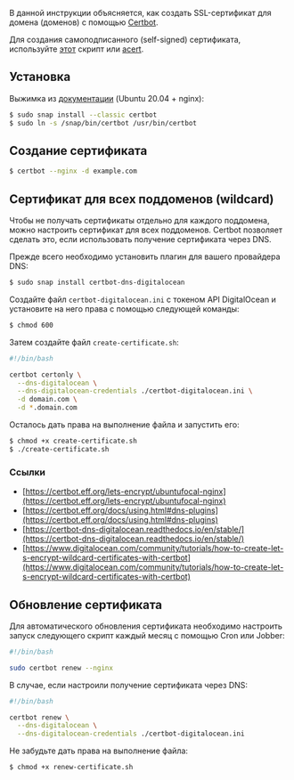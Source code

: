 В данной инструкции объясняется, как создать SSL-сертификат для домена (доменов) с помощью [Certbot](https://certbot.eff.org/).

Для создания самоподписанного (self-signed) сертификата, используйте [этот](https://github.com/lstellway/self-signed-ssl) скрипт или [acert](https://github.com/lstellway/acert).

## Установка

Выжимка из [документации](https://certbot.eff.org/instructionshttps://certbot.eff.org/docs/using.html) (Ubuntu 20.04 + nginx):

```bash
$ sudo snap install --classic certbot
$ sudo ln -s /snap/bin/certbot /usr/bin/certbot
```

## Создание сертификата

```bash
$ certbot --nginx -d example.com
```

## Сертификат для всех поддоменов (wildcard)

Чтобы не получать сертификаты отдельно для каждого поддомена, можно настроить сертификат для всех поддоменов. Certbot позволяет сделать это, если использовать получение сертификата через DNS.

Прежде всего необходимо установить плагин для вашего провайдера DNS:

```bash
$ sudo snap install certbot-dns-digitalocean
```

Создайте файл `certbot-digitalocean.ini` с токеном API DigitalOcean и установите на него права с помощью следующей команды:

```bash
$ chmod 600
```

Затем создайте файл `create-certificate.sh`:

```bash
#!/bin/bash

certbot certonly \
  --dns-digitalocean \
  --dns-digitalocean-credentials ./certbot-digitalocean.ini \
  -d domain.com \
  -d *.domain.com
```

Осталось дать права на выполнение файла и запустить его:

```bash
$ chmod +x create-certificate.sh
$ ./create-certificate.sh
```

### Ссылки

- [https://certbot.eff.org/lets-encrypt/ubuntufocal-nginx](https://certbot.eff.org/lets-encrypt/ubuntufocal-nginx)
- [https://certbot.eff.org/docs/using.html#dns-plugins](https://certbot.eff.org/docs/using.html#dns-plugins)
- [https://certbot-dns-digitalocean.readthedocs.io/en/stable/](https://certbot-dns-digitalocean.readthedocs.io/en/stable/)
- [https://www.digitalocean.com/community/tutorials/how-to-create-let-s-encrypt-wildcard-certificates-with-certbot](https://www.digitalocean.com/community/tutorials/how-to-create-let-s-encrypt-wildcard-certificates-with-certbot)

## Обновление сертификата

Для автоматического обновления сертификата необходимо настроить запуск следующего скрипт каждый месяц с помощью Cron или Jobber:

```bash
#!/bin/bash

sudo certbot renew --nginx
```

В случае, если настроили получение сертификата через DNS: 

```bash
#!/bin/bash

certbot renew \
  --dns-digitalocean \
  --dns-digitalocean-credentials ./certbot-digitalocean.ini
```

Не забудьте дать права на выполнение файла:

```bash
$ chmod +x renew-certificate.sh
```
